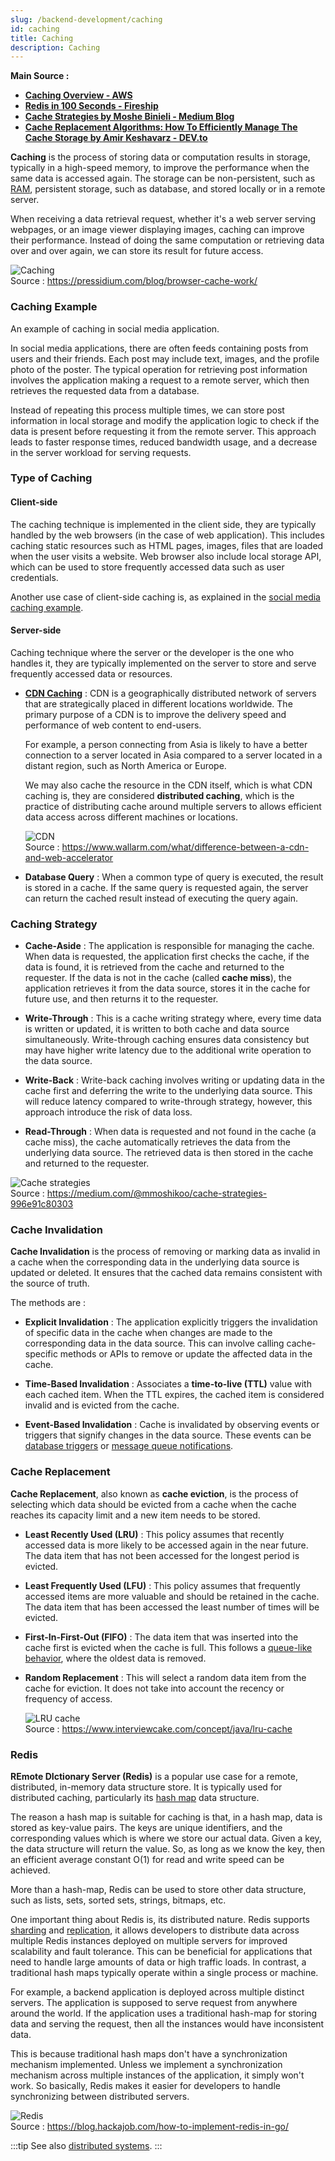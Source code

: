 ```yaml
---
slug: /backend-development/caching
id: caching
title: Caching
description: Caching
---
```


**Main Source :**

- **[Caching Overview - AWS](https://aws.amazon.com/caching/)**
- **[Redis in 100 Seconds - Fireship](https://youtu.be/G1rOthIU-uo?si=ED-VbtEqY25-TZkW)**
- **[Cache Strategies by Moshe Binieli - Medium Blog](https://medium.com/@mmoshikoo/cache-strategies-996e91c80303)**
- **[Cache Replacement Algorithms: How To Efficiently Manage The Cache Storage by Amir Keshavarz - DEV.to](https://dev.to/satrobit/cache-replacement-algorithms-how-to-efficiently-manage-the-cache-storage-2ne1)**

**Caching** is the process of storing data or computation results in storage, typically in a high-speed memory, to improve the performance when the same data is accessed again. The storage can be non-persistent, such as [RAM](/computer-organization-and-architecture/coa-fundamentals#ram), persistent storage, such as database, and stored locally or in a remote server.

When receiving a data retrieval request, whether it's a web server serving webpages, or an image viewer displaying images, caching can improve their performance. Instead of doing the same computation or retrieving data over and over again, we can store its result for future access.

![Caching](./caching.png)  
Source : https://pressidium.com/blog/browser-cache-work/

### Caching Example

An example of caching in social media application.

In social media applications, there are often feeds containing posts from users and their friends. Each post may include text, images, and the profile photo of the poster. The typical operation for retrieving post information involves the application making a request to a remote server, which then retrieves the requested data from a database.

Instead of repeating this process multiple times, we can store post information in local storage and modify the application logic to check if the data is present before requesting it from the remote server. This approach leads to faster response times, reduced bandwidth usage, and a decrease in the server workload for serving requests.

### Type of Caching

#### Client-side

The caching technique is implemented in the client side, they are typically handled by the web browsers (in the case of web application). This includes caching static resources such as HTML pages, images, files that are loaded when the user visits a website. Web browser also include local storage API, which can be used to store frequently accessed data such as user credentials.

Another use case of client-side caching is, as explained in the [social media caching example](#caching-example).

#### Server-side

Caching technique where the server or the developer is the one who handles it, they are typically implemented on the server to store and serve frequently accessed data or resources.

- **[CDN Caching](/software-engineering/system-design#cdn)** : CDN is a geographically distributed network of servers that are strategically placed in different locations worldwide. The primary purpose of a CDN is to improve the delivery speed and performance of web content to end-users.

  For example, a person connecting from Asia is likely to have a better connection to a server located in Asia compared to a server located in a distant region, such as North America or Europe.

  We may also cache the resource in the CDN itself, which is what CDN caching is, they are considered **distributed caching**, which is the practice of distributing cache around multiple servers to allows efficient data access across different machines or locations.

  ![CDN](./cdn.png)  
  Source : https://www.wallarm.com/what/difference-between-a-cdn-and-web-accelerator

- **Database Query** : When a common type of query is executed, the result is stored in a cache. If the same query is requested again, the server can return the cached result instead of executing the query again.

### Caching Strategy

- **Cache-Aside** : The application is responsible for managing the cache. When data is requested, the application first checks the cache, if the data is found, it is retrieved from the cache and returned to the requester. If the data is not in the cache (called **cache miss**), the application retrieves it from the data source, stores it in the cache for future use, and then returns it to the requester.

- **Write-Through** : This is a cache writing strategy where, every time data is written or updated, it is written to both cache and data source simultaneously. Write-through caching ensures data consistency but may have higher write latency due to the additional write operation to the data source.

- **Write-Back** : Write-back caching involves writing or updating data in the cache first and deferring the write to the underlying data source. This will reduce latency compared to write-through strategy, however, this approach introduce the risk of data loss.

- **Read-Through** : When data is requested and not found in the cache (a cache miss), the cache automatically retrieves the data from the underlying data source. The retrieved data is then stored in the cache and returned to the requester.

![Cache strategies](./cache-strategy.png)  
Source : https://medium.com/@mmoshikoo/cache-strategies-996e91c80303

### Cache Invalidation

**Cache Invalidation** is the process of removing or marking data as invalid in a cache when the corresponding data in the underlying data source is updated or deleted. It ensures that the cached data remains consistent with the source of truth.

The methods are :

- **Explicit Invalidation** : The application explicitly triggers the invalidation of specific data in the cache when changes are made to the corresponding data in the data source. This can involve calling cache-specific methods or APIs to remove or update the affected data in the cache.

- **Time-Based Invalidation** : Associates a **time-to-live (TTL)** value with each cached item. When the TTL expires, the cached item is considered invalid and is evicted from the cache.

- **Event-Based Invalidation** : Cache is invalidated by observing events or triggers that signify changes in the data source. These events can be [database triggers](/database-system/trigger-and-constraints) or [message queue notifications](/backend-development/message-broker).

### Cache Replacement

**Cache Replacement**, also known as **cache eviction**, is the process of selecting which data should be evicted from a cache when the cache reaches its capacity limit and a new item needs to be stored.

- **Least Recently Used (LRU)** : This policy assumes that recently accessed data is more likely to be accessed again in the near future. The data item that has not been accessed for the longest period is evicted.

- **Least Frequently Used (LFU)** : This policy assumes that frequently accessed items are more valuable and should be retained in the cache. The data item that has been accessed the least number of times will be evicted.

- **First-In-First-Out (FIFO)** : The data item that was inserted into the cache first is evicted when the cache is full. This follows a [queue-like behavior](/data-structures-and-algorithms/queue), where the oldest data is removed.

- **Random Replacement** : This will select a random data item from the cache for eviction. It does not take into account the recency or frequency of access.

  ![LRU cache](./lru-cache.png)  
  Source : https://www.interviewcake.com/concept/java/lru-cache

### Redis

**REmote DIctionary Server (Redis)** is a popular use case for a remote, distributed, in-memory data structure store. It is typically used for distributed caching, particularly its [hash map](/data-structures-and-algorithms/hash-table) data structure.

The reason a hash map is suitable for caching is that, in a hash map, data is stored as key-value pairs. The keys are unique identifiers, and the corresponding values which is where we store our actual data. Given a key, the data structure will return the value. So, as long as we know the key, then an efficient average constant O(1) for read and write speed can be achieved.

More than a hash-map, Redis can be used to store other data structure, such as lists, sets, sorted sets, strings, bitmaps, etc.

One important thing about Redis is, its distributed nature. Redis supports [sharding](/cloud-computing-and-distributed-systems/distributed-database#database-sharding) and [replication](/database-system/logging-and-recovery#replication), it allows developers to distribute data across multiple Redis instances deployed on multiple servers for improved scalability and fault tolerance. This can be beneficial for applications that need to handle large amounts of data or high traffic loads. In contrast, a traditional hash maps typically operate within a single process or machine.

For example, a backend application is deployed across multiple distinct servers. The application is supposed to serve request from anywhere around the world. If the application uses a traditional hash-map for storing data and serving the request, then all the instances would have inconsistent data.

This is because traditional hash maps don't have a synchronization mechanism implemented. Unless we implement a synchronization mechanism across multiple instances of the application, it simply won't work. So basically, Redis makes it easier for developers to handle synchronizing between distributed servers.

![Redis](./redis.png)  
Source : https://blog.hackajob.com/how-to-implement-redis-in-go/

:::tip
See also [distributed systems](/cloud-computing-and-distributed-systems).
:::
